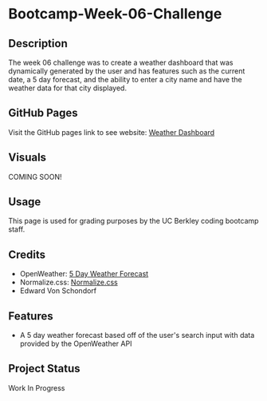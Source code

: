 # Bootcamp-Week-06-Challenge

## Description

The week 06 challenge was to create a weather dashboard that was dynamically generated by the user and has features such as the current date, a 5 day forecast, and the ability to enter a city name and have the weather data for that city displayed.

## GitHub Pages

Visit the GitHub pages link to see website: [Weather Dashboard](https://torvec.github.io/challenge_6_Weather_Dashboard/)

## Visuals

COMING SOON!

## Usage

This page is used for grading purposes by the UC Berkley coding bootcamp staff.

## Credits

- OpenWeather: [5 Day Weather Forecast](https://openweathermap.org/forecast5)
- Normalize.css: [Normalize.css](https://necolas.github.io/normalize.css/)
- Edward Von Schondorf

## Features

- A 5 day weather forecast based off of the user's search input with data provided by the OpenWeather API

## Project Status

Work In Progress